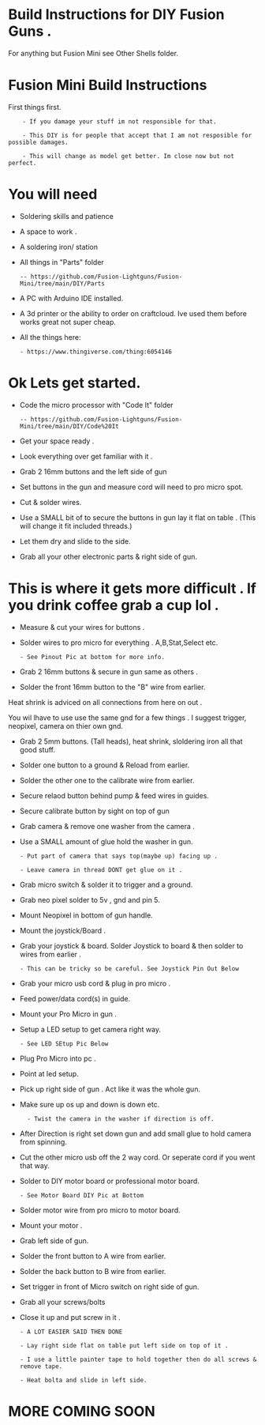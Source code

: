 # Build Instructions for DIY Fusion Guns .

For anything but Fusion Mini see Other Shells folder.

# Fusion Mini Build Instructions

First things first.

        - If you damage your stuff im not responsible for that. 

        - This DIY is for people that accept that I am not resposible for possible damages. 

        - This will change as model get better. Im close now but not perfect.


# You will need 

  - Soldering skills and patience 

  - A space to work .

  - A soldering iron/ station 

  - All things in "Parts" folder 

        -- https://github.com/Fusion-Lightguns/Fusion-Mini/tree/main/DIY/Parts

  - A PC with Arduino IDE installed. 

  - A 3d printer or the ability to order on craftcloud. Ive used them before works great not super cheap.

  - All the things here:

        - https://www.thingiverse.com/thing:6054146

# Ok Lets get started.

  - Code the micro processor with "Code It" folder 

        -- https://github.com/Fusion-Lightguns/Fusion-Mini/tree/main/DIY/Code%20It

  - Get your space ready . 

  - Look everything over get familiar with it . 

  - Grab 2 16mm buttons and the left side of gun 

  - Set buttons in the gun and measure cord will need to pro micro spot. 

  - Cut &  solder wires. 

  - Use a SMALL bit of to secure the buttons in gun lay it flat on table . (This will change it fit included threads.)

  - Let them dry and slide to the side.

  - Grab all your other electronic parts & right side of gun.

# This is where it gets more difficult . If you drink coffee grab a cup lol .

  - Measure & cut your wires for buttons . 

  - Solder wires to pro micro for everything . A,B,Stat,Select etc.

        - See Pinout Pic at bottom for more info. 

  - Grab 2 16mm buttons & secure in gun same as others . 

  - Solder the front 16mm button to the "B" wire from earlier. 

  
Heat shrink is adviced on all connections from here on out .

You wil lhave to use use the same gnd for a few things . I suggest trigger, neopixel, camera on thier own gnd.

  - Grab 2 5mm buttons. (Tall heads), heat shrink, sloldering iron all that good stuff.

  - Solder one button to a ground & Reload from earlier. 

  - Solder the other one to the calibrate wire from earlier.
  
  - Secure relaod button behind pump & feed wires in guides.

  - Secure calibrate button by sight on top of gun

  - Grab camera & remove one washer from the camera . 

  - Use a SMALL amount of glue hold the washer in gun. 

        - Put part of camera that says top(maybe up) facing up .

        - Leave camera in thread DONT get glue on it .


  - Grab micro switch & solder it to trigger and a ground. 

  - Grab neo pixel solder to 5v , gnd and pin 5. 

  - Mount Neopixel in bottom of gun handle.

  - Mount the joystick/Board . 

  - Grab your joystick & board. Solder Joystick to board & then solder to wires from earlier .

        - This can be tricky so be careful. See Joystick Pin Out Below

  - Grab your micro usb cord & plug in pro micro .

  - Feed power/data cord(s) in guide.

  - Mount your Pro Micro in gun .  

  - Setup a LED setup to get camera right way. 

        - See LED SEtup Pic Below 
    
  - Plug Pro Micro into pc . 

  - Point at led setup.

  - Pick up right side of gun . Act like it was the whole gun. 

  - Make sure up os up and down is down etc. 

          - Twist the camera in the washer if direction is off.

  - After Direction is right set down gun and add small glue to hold camera from spinning.

  - Cut the other micro usb off the 2 way cord. Or seperate cord if you went that way. 

  - Solder to DIY motor board or professional motor board. 

        - See Motor Board DIY Pic at Bottom 

  - Solder motor wire from pro micro  to motor board. 

  - Mount your motor . 

  - Grab left side of gun. 

  - Solder the front button to A wire from earlier.

  - Solder the back button to B wire from earlier.

  - Set trigger in front of Micro switch on right side of gun.

  - Grab all your screws/bolts 

  - Close it up and put screw in it .  

        - A LOT EASIER SAID THEN DONE

        - Lay right side flat on table put left side on top of it . 

        - I use a little painter tape to hold together then do all screws & remove tape. 

        - Heat bolta and slide in left side.

  

# MORE COMING SOON
